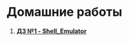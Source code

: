 # Домашние работы
1. [**ДЗ №1 - Shell_Emulator**](https://github.com/Arsenoks4132/Shell_Emulator_Danov)
